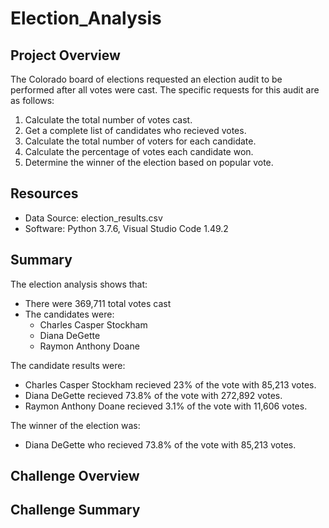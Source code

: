 # Election_Analysis

## Project Overview
The Colorado board of elections requested an election audit to be performed after all votes were cast. The specific requests for this audit are as follows:
  1. Calculate the total number of votes cast. 
  2. Get a complete list of candidates who recieved votes.
  3. Calculate the total number of voters for each candidate.
  4. Calculate the percentage of votes each candidate won.
  5. Determine the winner of the election based on popular vote.
  
## Resources

- Data Source: election_results.csv
- Software: Python 3.7.6, Visual Studio Code 1.49.2

## Summary

The election analysis shows that:

- There were 369,711 total votes cast
- The candidates were:
  - Charles Casper Stockham
  - Diana DeGette
  - Raymon Anthony Doane
  
The candidate results were:
  - Charles Casper Stockham recieved 23% of the vote with 85,213 votes.
  - Diana DeGette recieved 73.8% of the vote with 272,892 votes.
  - Raymon Anthony Doane recieved 3.1% of the vote with 11,606 votes.
  
The winner of the election was:
  - Diana DeGette who recieved 73.8% of the vote with 85,213 votes.
  
## Challenge Overview

## Challenge Summary

